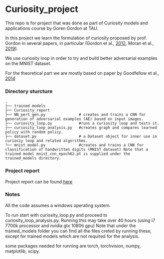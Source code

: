 # Curiosity_project
This repo is for project that was done as part of Curiosity models and applications course by Goren Gordon at TAU.

In this project we learn the formulation of curiosity proposed by prof. Gordon in several papers, in particular (Gordon  et al., [2012](http://docs.wixstatic.com/ugd/80855c_e23ff5655de44647b2269b47dfaab589.pdf), Moran et al., [2019](https://docs.wixstatic.com/ugd/8c0099_cdde28eda25c472da31bd81a5cee5238.pdf)).

We use curiosity loop in order to try and build better adversarial examples on the MNIST dataset. 

For the theoretical part we are mostly based on paper by Goodfellow  et al., [2014](https://arxiv.org/pdf/1412.6572.pdf)



### Directory sturcture


    .
    ├── trained models                   
    ├── Curiosity_report                   
    ├── NN_pert_gen.py               # creates and trains a CNN for generation of adversarial examples (AE) based on input images.
    ├── curiosity_loop.py            #runs a curiosity loop and tests it. 
    ├── curiosity_loop_analysis.py   #creates graph and compares learned policy with random policy.
    ├── dataset.py                   # a Dataset object for inner use in curiosiy loop and related algorithms.
    └── mnist_model.py               #creates and trains a CNN for classification of handwritten digits (MNIST dataset) Note that a trained model mnist_cnn_epoch62.pt is supplied under the trained_models directory.


### Project report 
Project report can be found [here](https://github.com/SolOlga/Curiosity_project/blob/main/Curiosity_report.pdf)



### Notes
All the code assumes a windows operating system.

To run start with curiosity_loop.py and proceed to curiosity_loop_analysis.py. Running this may take over 40 hours (using i7 7700k processor and nvidia gtx 1080ti gpu) Note that under the trained_models folder you can find all the files creted by running these, except for trained models which are not required for the analysis.

some packages needed for running are torch, torchvision, numpy, matplotlib, scipy.
